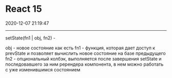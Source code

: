 ﻿# React 15
2020-12-07 21:19:47
            
---
setState(fn1 | obj, fn2) -


obj - новое состояние как есть
fn1 - функция, которая дает доступ к prevState и позволяет вычислить новое состояние на базе предыдущего
fn2 - опциональный колбэк, выполняется после завершения setState и последовавшего за ним ререндера компонента, в нем можно работать с уже изменившимся состоянием




